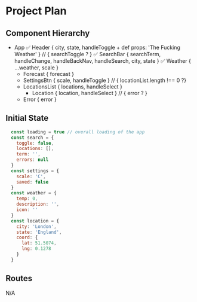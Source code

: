# Project Plan

## Component Hierarchy

+ App
  ✅ Header { city, state, handleToggle + def props: 'The Fucking Weather' }
  // { searchToggle ? }
  ✅ SearchBar { searchTerm, handleChange, handleBackNav, handleSearch, city, state }
  ✅ Weather { ...weather, scale }
  + Forecast { forecast }
  + SettingsBtn {  scale, handleToggle }
  // { locationList.length !== 0 ?}
  + LocationsList { locations, handleSelect }
    + Location { location, handleSelect }
  // { error ? }
  + Error { error }

## Initial State

```javascript
  const loading = true // overall loading of the app
  const search = {
    toggle: false,
    locations: [],
    term: '',
    errors: null
  }
  const settings = {
    scale: 'C',
    saved: false
  }
  const weather = {
    temp: 0,
    description: '',
    icon: ''
  }
  const location = {
    city: 'London',
    state: 'England',
    coord: {
      lat: 51.5074,
      lng: 0.1278
    }
  }
```

## Routes

N/A
